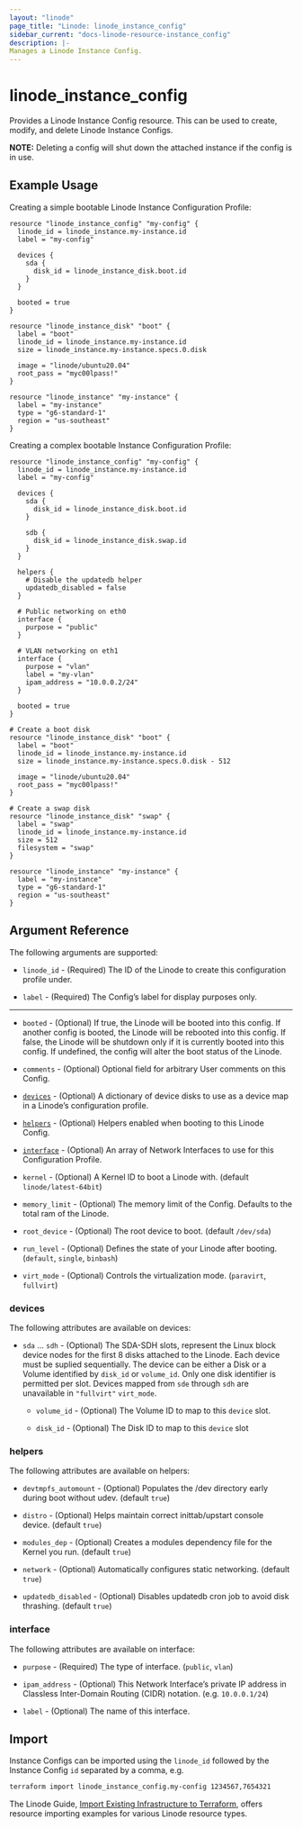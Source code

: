 ```yaml
---
layout: "linode"
page_title: "Linode: linode_instance_config"
sidebar_current: "docs-linode-resource-instance_config"
description: |-
Manages a Linode Instance Config.
---
```


# linode\_instance\_config

Provides a Linode Instance Config resource. This can be used to create, modify, and delete Linode Instance Configs.

**NOTE:** Deleting a config will shut down the attached instance if the config is in use.

## Example Usage

Creating a simple bootable Linode Instance Configuration Profile:

```hcl
resource "linode_instance_config" "my-config" {
  linode_id = linode_instance.my-instance.id
  label = "my-config"

  devices {
    sda {
      disk_id = linode_instance_disk.boot.id
    }
  }

  booted = true
}

resource "linode_instance_disk" "boot" {
  label = "boot"
  linode_id = linode_instance.my-instance.id
  size = linode_instance.my-instance.specs.0.disk

  image = "linode/ubuntu20.04"
  root_pass = "myc00lpass!"
}

resource "linode_instance" "my-instance" {
  label = "my-instance"
  type = "g6-standard-1"
  region = "us-southeast"
}
```

Creating a complex bootable Instance Configuration Profile:

```hcl
resource "linode_instance_config" "my-config" {
  linode_id = linode_instance.my-instance.id
  label = "my-config"

  devices {
    sda {
      disk_id = linode_instance_disk.boot.id
    }

    sdb {
      disk_id = linode_instance_disk.swap.id
    }
  }
  
  helpers {
    # Disable the updatedb helper
    updatedb_disabled = false
  }
  
  # Public networking on eth0
  interface {
    purpose = "public"
  }
  
  # VLAN networking on eth1
  interface {
    purpose = "vlan"
    label = "my-vlan"
    ipam_address = "10.0.0.2/24"
  }
  
  booted = true
}

# Create a boot disk
resource "linode_instance_disk" "boot" {
  label = "boot"
  linode_id = linode_instance.my-instance.id
  size = linode_instance.my-instance.specs.0.disk - 512

  image = "linode/ubuntu20.04"
  root_pass = "myc00lpass!"
}

# Create a swap disk
resource "linode_instance_disk" "swap" {
  label = "swap"
  linode_id = linode_instance.my-instance.id
  size = 512
  filesystem = "swap"
}

resource "linode_instance" "my-instance" {
  label = "my-instance"
  type = "g6-standard-1"
  region = "us-southeast"
}
```

## Argument Reference

The following arguments are supported:

* `linode_id` - (Required) The ID of the Linode to create this configuration profile under.

* `label` - (Required) The Config’s label for display purposes only.

- - -

* `booted` - (Optional) If true, the Linode will be booted into this config. If another config is booted, the Linode will be rebooted into this config. If false, the Linode will be shutdown only if it is currently booted into this config. If undefined, the config will alter the boot status of the Linode.

* `comments` - (Optional) Optional field for arbitrary User comments on this Config.

* [`devices`](#devices) - (Optional) A dictionary of device disks to use as a device map in a Linode’s configuration profile.

* [`helpers`](#helpers) - (Optional) Helpers enabled when booting to this Linode Config.

* [`interface`](#interface) - (Optional) An array of Network Interfaces to use for this Configuration Profile.

* `kernel` - (Optional) A Kernel ID to boot a Linode with. (default `linode/latest-64bit`)

* `memory_limit` - (Optional) The memory limit of the Config. Defaults to the total ram of the Linode.

* `root_device` - (Optional) The root device to boot. (default `/dev/sda`)

* `run_level` - (Optional) Defines the state of your Linode after booting. (`default`, `single`, `binbash`)

* `virt_mode` - (Optional) Controls the virtualization mode. (`paravirt`, `fullvirt`)

### devices

The following attributes are available on devices:

* `sda` ... `sdh` - (Optional) The SDA-SDH slots, represent the Linux block device nodes for the first 8 disks attached to the Linode.  Each device must be suplied sequentially.  The device can be either a Disk or a Volume identified by `disk_id` or `volume_id`. Only one disk identifier is permitted per slot. Devices mapped from `sde` through `sdh` are unavailable in `"fullvirt"` `virt_mode`.

  * `volume_id` - (Optional) The Volume ID to map to this `device` slot.

  * `disk_id` - (Optional) The Disk ID to map to this `device` slot

### helpers

The following attributes are available on helpers:

* `devtmpfs_automount` - (Optional) Populates the /dev directory early during boot without udev. (default `true`)

* `distro` - (Optional) Helps maintain correct inittab/upstart console device. (default `true`)

* `modules_dep` - (Optional) Creates a modules dependency file for the Kernel you run. (default `true`)

* `network` - (Optional) Automatically configures static networking. (default `true`)

* `updatedb_disabled` - (Optional) Disables updatedb cron job to avoid disk thrashing. (default `true`)

### interface

The following attributes are available on interface:

* `purpose` - (Required) The type of interface. (`public`, `vlan`)

* `ipam_address` - (Optional) This Network Interface’s private IP address in Classless Inter-Domain Routing (CIDR) notation. (e.g. `10.0.0.1/24`)

* `label` - (Optional) The name of this interface.

## Import

Instance Configs can be imported using the `linode_id` followed by the Instance Config `id` separated by a comma, e.g.

```sh
terraform import linode_instance_config.my-config 1234567,7654321
```

The Linode Guide, [Import Existing Infrastructure to Terraform](https://www.linode.com/docs/applications/configuration-management/import-existing-infrastructure-to-terraform/), offers resource importing examples for various Linode resource types.
